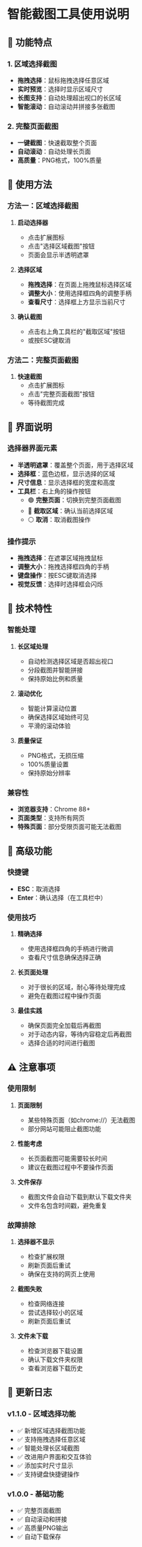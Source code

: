 # 智能截图工具使用说明

## 🎯 功能特点

### 1. 区域选择截图
- **拖拽选择**：鼠标拖拽选择任意区域
- **实时预览**：选择时显示区域尺寸
- **长图支持**：自动处理超出视口的长区域
- **智能滚动**：自动滚动并拼接多张截图

### 2. 完整页面截图
- **一键截图**：快速截取整个页面
- **自动滚动**：自动处理长页面
- **高质量**：PNG格式，100%质量

## 📖 使用方法

### 方法一：区域选择截图

1. **启动选择器**
   - 点击扩展图标
   - 点击"选择区域截图"按钮
   - 页面会显示半透明遮罩

2. **选择区域**
   - **拖拽选择**：在页面上拖拽鼠标选择区域
   - **调整大小**：使用选择框四角的调整手柄
   - **查看尺寸**：选择框上方显示当前尺寸

3. **确认截图**
   - 点击右上角工具栏的"截取区域"按钮
   - 或按ESC键取消

### 方法二：完整页面截图

1. **快速截图**
   - 点击扩展图标
   - 点击"完整页面截图"按钮
   - 等待截图完成

## 🎨 界面说明

### 选择器界面元素

- **半透明遮罩**：覆盖整个页面，用于选择区域
- **选择框**：蓝色边框，显示选择的区域
- **尺寸信息**：显示选择框的宽度和高度
- **工具栏**：右上角的操作按钮
  - 🟢 **完整页面**：切换到完整页面截图
  - 🔵 **截取区域**：确认当前选择区域
  - ⚪ **取消**：取消截图操作

### 操作提示

- **拖拽选择**：在遮罩区域拖拽鼠标
- **调整大小**：拖拽选择框四角的手柄
- **键盘操作**：按ESC键取消选择
- **视觉反馈**：选择时选择框会闪烁

## 🔧 技术特性

### 智能处理

1. **长区域处理**
   - 自动检测选择区域是否超出视口
   - 分段截图并智能拼接
   - 保持原始比例和质量

2. **滚动优化**
   - 智能计算滚动位置
   - 确保选择区域始终可见
   - 平滑的滚动体验

3. **质量保证**
   - PNG格式，无损压缩
   - 100%质量设置
   - 保持原始分辨率

### 兼容性

- **浏览器支持**：Chrome 88+
- **页面类型**：支持所有网页
- **特殊页面**：部分受限页面可能无法截图

## 🚀 高级功能

### 快捷键

- **ESC**：取消选择
- **Enter**：确认选择（在工具栏中）

### 使用技巧

1. **精确选择**
   - 使用选择框四角的手柄进行微调
   - 查看尺寸信息确保选择正确

2. **长页面处理**
   - 对于很长的区域，耐心等待处理完成
   - 避免在截图过程中操作页面

3. **最佳实践**
   - 确保页面完全加载后再截图
   - 对于动态内容，等待内容稳定后再截图
   - 选择合适的时间进行截图

## ⚠️ 注意事项

### 使用限制

1. **页面限制**
   - 某些特殊页面（如chrome://）无法截图
   - 部分网站可能阻止截图功能

2. **性能考虑**
   - 长页面截图可能需要较长时间
   - 建议在截图过程中不要操作页面

3. **文件保存**
   - 截图文件会自动下载到默认下载文件夹
   - 文件名包含时间戳，避免重复

### 故障排除

1. **选择器不显示**
   - 检查扩展权限
   - 刷新页面后重试
   - 确保在支持的网页上使用

2. **截图失败**
   - 检查网络连接
   - 尝试选择较小的区域
   - 刷新页面后重试

3. **文件未下载**
   - 检查浏览器下载设置
   - 确认下载文件夹权限
   - 查看浏览器下载历史

## 📝 更新日志

### v1.1.0 - 区域选择功能
- ✅ 新增区域选择截图功能
- ✅ 支持拖拽选择任意区域
- ✅ 智能处理长区域截图
- ✅ 改进用户界面和交互体验
- ✅ 添加实时尺寸显示
- ✅ 支持键盘快捷键操作

### v1.0.0 - 基础功能
- ✅ 完整页面截图
- ✅ 自动滚动和拼接
- ✅ 高质量PNG输出
- ✅ 自动下载保存 